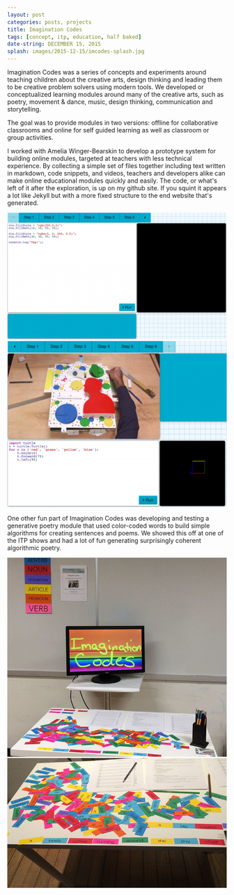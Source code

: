 ```yaml
---
layout: post
categories: posts, projects
title: Imagination Codes
tags: [concept, itp, education, half baked]
date-string: DECEMBER 15, 2015
splash: images/2015-12-15/imcodes-splash.jpg
---
```


Imagination Codes was a series of concepts and experiments around teaching
children about the creative arts, design thinking and leading them to be 
creative problem solvers using modern tools. We developed or conceptualized
learning modules around many of the creative arts, such as poetry, movement & 
dance, music, design thinking, communication and storytelling. 

The goal was to provide modules in two versions: offline for collaborative 
classrooms and online for self guided learning as well as classroom or group 
activities.

I worked with Amelia Winger-Bearskin to develop a prototype system for building 
online modules, targeted at teachers with less technical experience. By 
collecting a simple set of files together including text written in markdown, 
code snippets, and videos, teachers and developers alike can make online 
educational modules quickly and easily. The code, or what's left of it after the
exploration, is up on my github site. If you squint it appears a lot like Jekyll 
but with a more fixed structure to the end website that's generated.

![concept of UI for Imagination Codes](images/2015-12-15/imcodes-layout1.png)
![concept of UI for Imagination Codes](images/2015-12-15/imcodes-layout2.png)

One other fun part of Imagination Codes was developing and testing a generative 
poetry module that used color-coded words to build simple algorithms for 
creating sentences and poems. We showed this off at one of the ITP shows and
had a lot of fun generating surprisingly coherent algorithmic poetry.

![algorthmic poetry booth](images/2015-12-15/imcodes-poetry1.jpg)
![algorthmic poetry booth](images/2015-12-15/imcodes-poetry2.jpg)